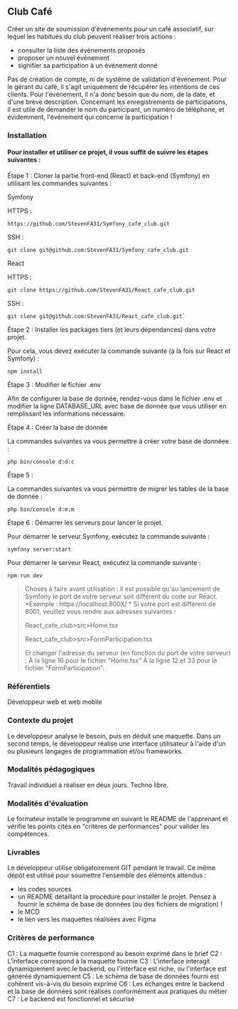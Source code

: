 ## Club Café

Créer un site de soumission d'événements pour un café associatif, sur lequel les habitués du club peuvent réaliser trois actions :

- consulter la liste des événements proposés
- proposer un nouvel événement
- signifier sa participation à un événement donné

Pas de création de compte, ni de système de validation d'événement. Pour le gérant du café, il s'agit uniquement de récupérer les intentions de ces clients. Pour l'événement, il n'a donc besoin que du nom, de la date, et d'une brève description. Concernant les enregistrements de participations, il est utile de demander le nom du participant, un numéro de téléphone, et évidemment, l'événement qui concerne la participation !

### Installation

#### Pour installer et utiliser ce projet, il vous suffit de suivre les étapes suivantes :

Étape 1 : Cloner la partie front-end (React) et back-end (Symfony) en utilisant les commandes suivantes :

Symfony 

HTTPS :

    https://github.com/StevenFA31/Symfony_cafe_club.git
    
SSH :

    git clone git@github.com:StevenFA31/Symfony_cafe_club.git

React 

HTTPS : 
    
    git clone https://github.com/StevenFA31/React_cafe_club.git
    
SSH : 

    git clone git@github.com:StevenFA31/React_cafe_club.git`

Étape 2 : Installer les packages tiers (et leurs dépendances) dans votre projet.

Pour cela, vous devez exécuter la commande suivante (à la fois sur React et Symfony) :

    npm install

Étape 3 : Modifier le fichier .env

Afin de configurer la base de donnée, rendez-vous dans le fichier .env et modifier la ligne DATABASE_URL avec base de donnée que vous utiliser en remplissant les informations nécessaire. 

Étape 4 : Créer la base de donnée

La commandes suivantes va vous permettre à créer votre base de donnéee :

    php bin/console d:d:c

Étape 5 : 

La commandes suivantes va vous permettre de migrer les tables de la base de donnée :

    php bin/console d:m:m

Étape 6 : Démarrer les serveurs pour lancer le projet.

Pour démarrer le serveur Symfony, exécutez la commande suivante :

    symfony server:start

Pour démarrer le serveur React, exécutez la commande suivante :

    npm run dev

>Choses à faire avant utilisation :
>Il est possible qu'au lancement de Symfony le port de votre serveur soit différent du code sur React.
>*Exemple : https://localhost:800X/ *
>Si votre port est différent de 8001, veuillez vous rendre aux adresses suivantes :
>
>   React_cafe_club>src>Home.tsx
>
>   React_cafe_club>src>FormParticipation.tsx
>
>Et changer l'adresse du serveur (en fonction du port de votre serveur) :
>À la ligne 16 pour le fichier "Home.tsx"
>À la ligne 12 et 33 pour le fichier "FormParticipation".

### Référentiels

Développeur web et web mobile

### Contexte du projet

Le développeur analyse le besoin, puis en déduit une maquette. Dans un second temps, le développeur réalise une interface utilisateur à l'aide d'un ou plusieurs langages de programmation et/ou frameworks.

### Modalités pédagogiques

Travail individuel à réaliser en deux jours. Techno libre.

### Modalités d'évaluation

Le formateur installe le programme en suivant le README de l'apprenant et vérifie les points cités en "critères de performances" pour valider les compétences.

### Livrables

Le développeur utilise obligatoirement GIT pendant le travail. Ce même dépôt est utilisé pour soumettre l'ensemble des éléments attendus :

- les codes sources
- un README détaillant la procédure pour installer le projet. Pensez à fournir le schéma de base de données (ou des fichiers de migration) !
- le MCD
- le lien vers les maquettes réalisées avec Figma

### Critères de performance

C1 : La maquette fournie correspond au besoin exprimé dans le brief
C2 : L'interface correspond à la maquette fournie
C3 : L'interface interagit dynamiquement avec le backend, ou l'interface est riche, ou l'interface est générée dynamiquement
C5 : Le schéma de base de données fourni est cohérent vis-à-vis du besoin exprimé
C6 : Les échanges entre le backend et la base de données sont réalisés conformément aux pratiques du métier
C7 : Le backend est fonctionnel et sécurisé


